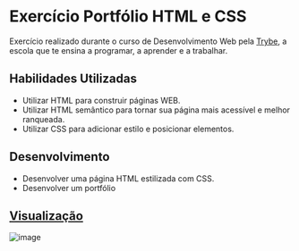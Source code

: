 # Exercício Portfólio HTML e CSS

Exercício realizado durante o curso de Desenvolvimento Web pela [Trybe](https://www.betrybe.com/), a escola que te ensina a programar, a aprender e a trabalhar.


## Habilidades Utilizadas

- Utilizar HTML para construir páginas WEB.
- Utilizar HTML semântico para tornar sua página mais acessível e melhor ranqueada.
- Utilizar CSS para adicionar estilo e posicionar elementos.


## Desenvolvimento

- Desenvolver uma página HTML estilizada com CSS.
- Desenvolver um portfólio 

## [Visualização](https://tiemifaustino.github.io/)
![image](https://user-images.githubusercontent.com/94492003/179976396-0500b75d-a012-48dd-98b0-118dd7ebace1.png)
